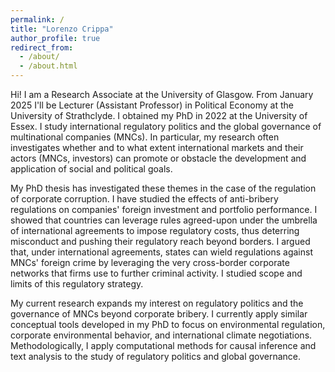 ```yaml
---
permalink: /
title: "Lorenzo Crippa"
author_profile: true
redirect_from: 
  - /about/
  - /about.html
---
```


Hi! I am a Research Associate at the University of Glasgow. From January 2025 I'll be Lecturer (Assistant Professor) in Political Economy at the University of Strathclyde. I obtained my PhD in 2022 at the University of Essex. I study international regulatory politics and the global governance of multinational companies (MNCs). In particular, my research often investigates whether and to what extent international markets and their actors (MNCs, investors) can promote or obstacle the development and application of social and political goals.

My PhD thesis has investigated these themes in the case of the regulation of corporate corruption. I have studied the effects of anti-bribery regulations on companies' foreign investment and portfolio performance. I showed that countries can leverage rules agreed-upon under the umbrella of international agreements to impose regulatory costs, thus deterring misconduct and pushing their regulatory reach beyond borders. I argued that, under international agreements, states can wield regulations against MNCs' foreign crime by leveraging the very cross-border corporate networks that firms use to further criminal activity. I studied scope and limits of this regulatory strategy.

My current research expands my interest on regulatory politics and the governance of MNCs beyond corporate bribery. I currently apply similar conceptual tools developed in my PhD to focus on environmental regulation, corporate environmental behavior, and international climate negotiations. Methodologically, I apply computational methods for causal inference and text analysis to the study of regulatory politics and global governance.